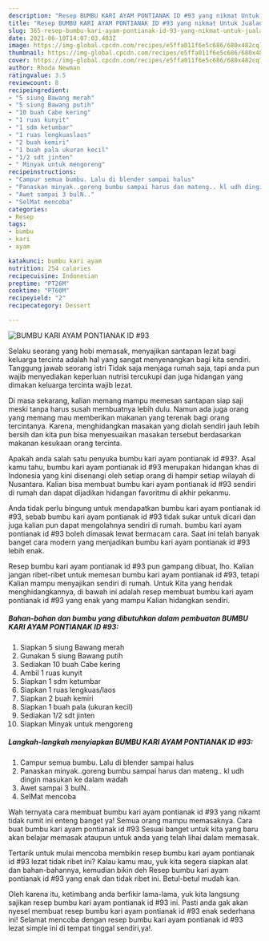 ```yaml
---
description: "Resep BUMBU KARI AYAM PONTIANAK ID #93 yang nikmat Untuk Jualan"
title: "Resep BUMBU KARI AYAM PONTIANAK ID #93 yang nikmat Untuk Jualan"
slug: 365-resep-bumbu-kari-ayam-pontianak-id-93-yang-nikmat-untuk-jualan
date: 2021-06-10T14:07:03.403Z
image: https://img-global.cpcdn.com/recipes/e5ffa011f6e5c686/680x482cq70/bumbu-kari-ayam-pontianak-id-93-foto-resep-utama.jpg
thumbnail: https://img-global.cpcdn.com/recipes/e5ffa011f6e5c686/680x482cq70/bumbu-kari-ayam-pontianak-id-93-foto-resep-utama.jpg
cover: https://img-global.cpcdn.com/recipes/e5ffa011f6e5c686/680x482cq70/bumbu-kari-ayam-pontianak-id-93-foto-resep-utama.jpg
author: Rhoda Newman
ratingvalue: 3.5
reviewcount: 8
recipeingredient:
- "5 siung Bawang merah"
- "5 siung Bawang putih"
- "10 buah Cabe kering"
- "1 ruas kunyit"
- "1 sdm ketumbar"
- "1 ruas lengkuaslaos"
- "2 buah kemiri"
- "1 buah pala ukuran kecil"
- "1/2 sdt jinten"
- " Minyak untuk mengoreng"
recipeinstructions:
- "Campur semua bumbu. Lalu di blender sampai halus"
- "Panaskan minyak..goreng bumbu sampai harus dan mateng.. kl udh dingin masukan ke dalam wadah"
- "Awet sampai 3 bulN.."
- "SelMat mencoba"
categories:
- Resep
tags:
- bumbu
- kari
- ayam

katakunci: bumbu kari ayam 
nutrition: 254 calories
recipecuisine: Indonesian
preptime: "PT26M"
cooktime: "PT60M"
recipeyield: "2"
recipecategory: Dessert

---
```



![BUMBU KARI AYAM PONTIANAK ID #93](https://img-global.cpcdn.com/recipes/e5ffa011f6e5c686/680x482cq70/bumbu-kari-ayam-pontianak-id-93-foto-resep-utama.jpg)

Selaku seorang yang hobi memasak, menyajikan santapan lezat bagi keluarga tercinta adalah hal yang sangat menyenangkan bagi kita sendiri. Tanggung jawab seorang istri Tidak saja menjaga rumah saja, tapi anda pun wajib menyediakan keperluan nutrisi tercukupi dan juga hidangan yang dimakan keluarga tercinta wajib lezat.

Di masa  sekarang, kalian memang mampu memesan santapan siap saji meski tanpa harus susah membuatnya lebih dulu. Namun ada juga orang yang memang mau memberikan makanan yang terenak bagi orang tercintanya. Karena, menghidangkan masakan yang diolah sendiri jauh lebih bersih dan kita pun bisa menyesuaikan masakan tersebut berdasarkan makanan kesukaan orang tercinta. 



Apakah anda salah satu penyuka bumbu kari ayam pontianak id #93?. Asal kamu tahu, bumbu kari ayam pontianak id #93 merupakan hidangan khas di Indonesia yang kini disenangi oleh setiap orang di hampir setiap wilayah di Nusantara. Kalian bisa membuat bumbu kari ayam pontianak id #93 sendiri di rumah dan dapat dijadikan hidangan favoritmu di akhir pekanmu.

Anda tidak perlu bingung untuk mendapatkan bumbu kari ayam pontianak id #93, sebab bumbu kari ayam pontianak id #93 tidak sukar untuk dicari dan juga kalian pun dapat mengolahnya sendiri di rumah. bumbu kari ayam pontianak id #93 boleh dimasak lewat bermacam cara. Saat ini telah banyak banget cara modern yang menjadikan bumbu kari ayam pontianak id #93 lebih enak.

Resep bumbu kari ayam pontianak id #93 pun gampang dibuat, lho. Kalian jangan ribet-ribet untuk memesan bumbu kari ayam pontianak id #93, tetapi Kalian mampu menyajikan sendiri di rumah. Untuk Kita yang hendak menghidangkannya, di bawah ini adalah resep membuat bumbu kari ayam pontianak id #93 yang enak yang mampu Kalian hidangkan sendiri.

<!--inarticleads1-->

##### Bahan-bahan dan bumbu yang dibutuhkan dalam pembuatan BUMBU KARI AYAM PONTIANAK ID #93:

1. Siapkan 5 siung Bawang merah
1. Gunakan 5 siung Bawang putih
1. Sediakan 10 buah Cabe kering
1. Ambil 1 ruas kunyit
1. Siapkan 1 sdm ketumbar
1. Siapkan 1 ruas lengkuas/laos
1. Siapkan 2 buah kemiri
1. Siapkan 1 buah pala (ukuran kecil)
1. Sediakan 1/2 sdt jinten
1. Siapkan  Minyak untuk mengoreng




<!--inarticleads2-->

##### Langkah-langkah menyiapkan BUMBU KARI AYAM PONTIANAK ID #93:

1. Campur semua bumbu. Lalu di blender sampai halus
1. Panaskan minyak..goreng bumbu sampai harus dan mateng.. kl udh dingin masukan ke dalam wadah
1. Awet sampai 3 bulN..
1. SelMat mencoba




Wah ternyata cara membuat bumbu kari ayam pontianak id #93 yang nikamt tidak rumit ini enteng banget ya! Semua orang mampu memasaknya. Cara buat bumbu kari ayam pontianak id #93 Sesuai banget untuk kita yang baru akan belajar memasak ataupun untuk anda yang telah lihai dalam memasak.

Tertarik untuk mulai mencoba membikin resep bumbu kari ayam pontianak id #93 lezat tidak ribet ini? Kalau kamu mau, yuk kita segera siapkan alat dan bahan-bahannya, kemudian bikin deh Resep bumbu kari ayam pontianak id #93 yang enak dan tidak ribet ini. Betul-betul mudah kan. 

Oleh karena itu, ketimbang anda berfikir lama-lama, yuk kita langsung sajikan resep bumbu kari ayam pontianak id #93 ini. Pasti anda gak akan nyesel membuat resep bumbu kari ayam pontianak id #93 enak sederhana ini! Selamat mencoba dengan resep bumbu kari ayam pontianak id #93 lezat simple ini di tempat tinggal sendiri,ya!.

